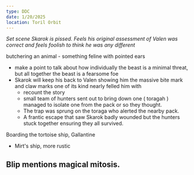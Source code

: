 ```yaml
---
type: DDC
date: 1/20/2025
location: Toril Orbit
---
```


*Set scene
Skarok is pissed. Feels his original assessment of Valen was correct and feels foolish to think he was any different*

butchering an animal - something feline with pointed ears
- make a point to talk about how individually the beast is a minimal threat, but all together the beast is a fearsome foe
- Skarok will keep his back to Valen showing him the massive bite mark and claw marks one of its kind nearly felled him with
	- recount the story
	- small team of hunters sent out to bring down one ( toragah ) managed to isolate one from the pack or so they thought. 
	- The trap was sprung on the toraga who alerted the nearby pack. 
	- A frantic escape that saw Skarok badly wounded but the hunters stuck together ensuring they all survived.


Boarding the tortoise ship, Gallantine
- Mirt's ship, more rustic

Blip mentions magical mitosis. 
- 